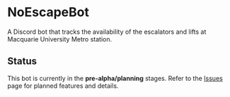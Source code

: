 # NoEscapeBot

A Discord bot that tracks the availability of the escalators and lifts at Macquarie University Metro station.

## Status

This bot is currently in the **pre-alpha/planning** stages. Refer to the [Issues](https://github.com/JMA-256/NoEscapeBot/issues) page for planned features and details.

